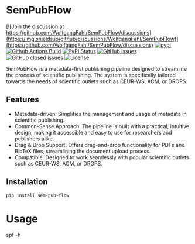 # SemPubFlow

[![Join the discussion at https://github.com/WolfgangFahl/SemPubFlow/discussions](https://img.shields.io/github/discussions/WolfgangFahl/SemPubFlow)](https://github.com/WolfgangFahl/SemPubFlow/discussions) 
[![pypi](https://img.shields.io/pypi/pyversions/SemPubFlow)](https://pypi.org/project/SemPubFlow/)
[![Github Actions Build](https://github.com/WolfgangFahl/SemPubFlow/workflows/Build/badge.svg?branch=main)](https://github.com/WolfgangFahl/SemPubFlow/actions?query=workflow%3ABuild+branch%3Amain)
[![PyPI Status](https://img.shields.io/pypi/v/SemPubFlow.svg)](https://pypi.python.org/pypi/SemPubFlow/)
[![GitHub issues](https://img.shields.io/github/issues/WolfgangFahl/SemPubFlow.svg)](https://github.com/WolfgangFahl/SemPubFlow/issues)
[![GitHub closed issues](https://img.shields.io/github/issues-closed/WolfgangFahl/SemPubFlow.svg)](https://github.com/WolfgangFahl/SemPubFlow/issues/?q=is%3Aissue+is%3Aclosed)
[![License](https://img.shields.io/github/license/WolfgangFahl/SemPubFlow.svg)](https://www.apache.org/licenses/LICENSE-2.0)

SemPubFlow is a metadata-first publishing pipeline designed to streamline the process of scientific publishing. 
The system is specifically tailored towards the needs of scientific outlets such as CEUR-WS, ACM, or DROPS.

## Features

* Metadata-driven: Simplifies the management and usage of metadata in scientific publishing.
* Common-Sense Approach: The pipeline is built with a practical, intuitive design, making it accessible and easy to use for researchers and publishers alike.
* Drag & Drop Support: Offers drag-and-drop functionality for PDFs and BibTeX files, streamlining the document upload process.
* Compatible: Designed to work seamlessly with popular scientific outlets such as CEUR-WS, ACM, or DROPS.

## Installation

```bash
pip install sem-pub-flow
```

# Usage 
spf -h
